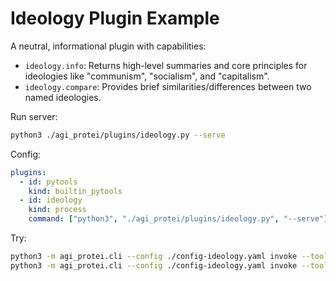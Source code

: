 # Ideology Plugin Example

A neutral, informational plugin with capabilities:
- `ideology.info`: Returns high-level summaries and core principles for ideologies like "communism", "socialism", and "capitalism".
- `ideology.compare`: Provides brief similarities/differences between two named ideologies.

Run server:
```bash
python3 ./agi_protei/plugins/ideology.py --serve
```

Config:
```yaml
plugins:
  - id: pytools
    kind: builtin_pytools
  - id: ideology
    kind: process
    command: ["python3", "./agi_protei/plugins/ideology.py", "--serve"]
```

Try:
```bash
python3 -m agi_protei.cli --config ./config-ideology.yaml invoke --tool ideology.info --params '{"topic":"communism"}'
python3 -m agi_protei.cli --config ./config-ideology.yaml invoke --tool ideology.compare --params '{"a":"communism","b":"capitalism"}'
```
